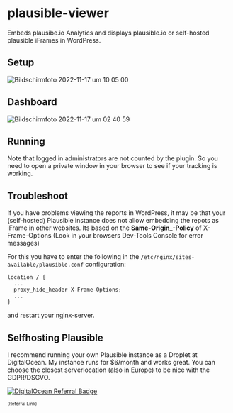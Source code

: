 # plausible-viewer
Embeds plausibe.io Analytics and displays plausible.io or self-hosted plausible iFrames in WordPress. 

## Setup
![Bildschirm­foto 2022-11-17 um 10 05 00](https://user-images.githubusercontent.com/2411246/202403155-a930949d-6d20-4bd7-aafb-df23242c4dd1.png)

## Dashboard
![Bildschirm­foto 2022-11-17 um 02 40 59](https://user-images.githubusercontent.com/2411246/202333073-9809decb-ff9f-4b69-ac8d-eea806e1f35f.png)

## Running
Note that logged in administrators are not counted by the plugin. So you need to open a private window in your browser to see if your tracking is working.

## Troubleshoot
If you have problems viewing the reports in WordPress, it may be that your  (self-hosted) Plausible instance does not allow embedding the repots as iFrame in other websites. Its based on the **Same-Origin_-Policy** of X-Frame-Options
(Look in your browsers Dev-Tools Console for error messages)

For this you have to enter the following in the ``/etc/nginx/sites-available/plausible.conf`` configuration:

````
location / {
  ...
  proxy_hide_header X-Frame-Options;
  ...
}
````

and restart your nginx-server.

## Selfhosting Plausible
I recommend running your own Plausible instance as a Droplet at DigitalOcean. My instance runs for $6/month and works great. You can choose the closest serverlocation (also in Europe) to be nice with the GDPR/DSGVO.

[![DigitalOcean Referral Badge](https://web-platforms.sfo2.digitaloceanspaces.com/WWW/Badge%202.svg)](https://www.digitalocean.com/?refcode=88059bbd7f27&utm_campaign=Referral_Invite&utm_medium=Referral_Program&utm_source=badge)

<span style="font-size:10px;">(Referral Link)</span>
